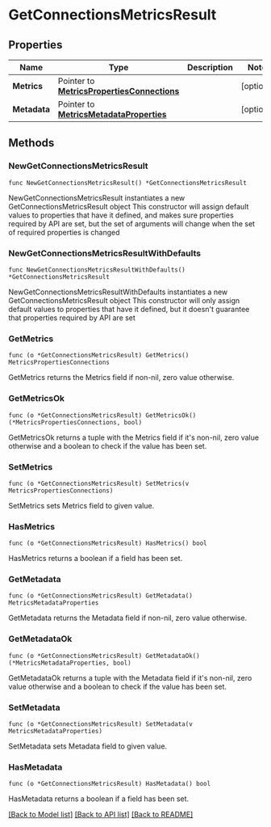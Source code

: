 # GetConnectionsMetricsResult

## Properties

Name | Type | Description | Notes
------------ | ------------- | ------------- | -------------
**Metrics** | Pointer to [**MetricsPropertiesConnections**](MetricsPropertiesConnections.md) |  | [optional] 
**Metadata** | Pointer to [**MetricsMetadataProperties**](MetricsMetadataProperties.md) |  | [optional] 

## Methods

### NewGetConnectionsMetricsResult

`func NewGetConnectionsMetricsResult() *GetConnectionsMetricsResult`

NewGetConnectionsMetricsResult instantiates a new GetConnectionsMetricsResult object
This constructor will assign default values to properties that have it defined,
and makes sure properties required by API are set, but the set of arguments
will change when the set of required properties is changed

### NewGetConnectionsMetricsResultWithDefaults

`func NewGetConnectionsMetricsResultWithDefaults() *GetConnectionsMetricsResult`

NewGetConnectionsMetricsResultWithDefaults instantiates a new GetConnectionsMetricsResult object
This constructor will only assign default values to properties that have it defined,
but it doesn't guarantee that properties required by API are set

### GetMetrics

`func (o *GetConnectionsMetricsResult) GetMetrics() MetricsPropertiesConnections`

GetMetrics returns the Metrics field if non-nil, zero value otherwise.

### GetMetricsOk

`func (o *GetConnectionsMetricsResult) GetMetricsOk() (*MetricsPropertiesConnections, bool)`

GetMetricsOk returns a tuple with the Metrics field if it's non-nil, zero value otherwise
and a boolean to check if the value has been set.

### SetMetrics

`func (o *GetConnectionsMetricsResult) SetMetrics(v MetricsPropertiesConnections)`

SetMetrics sets Metrics field to given value.

### HasMetrics

`func (o *GetConnectionsMetricsResult) HasMetrics() bool`

HasMetrics returns a boolean if a field has been set.

### GetMetadata

`func (o *GetConnectionsMetricsResult) GetMetadata() MetricsMetadataProperties`

GetMetadata returns the Metadata field if non-nil, zero value otherwise.

### GetMetadataOk

`func (o *GetConnectionsMetricsResult) GetMetadataOk() (*MetricsMetadataProperties, bool)`

GetMetadataOk returns a tuple with the Metadata field if it's non-nil, zero value otherwise
and a boolean to check if the value has been set.

### SetMetadata

`func (o *GetConnectionsMetricsResult) SetMetadata(v MetricsMetadataProperties)`

SetMetadata sets Metadata field to given value.

### HasMetadata

`func (o *GetConnectionsMetricsResult) HasMetadata() bool`

HasMetadata returns a boolean if a field has been set.


[[Back to Model list]](../README.md#documentation-for-models) [[Back to API list]](../README.md#documentation-for-api-endpoints) [[Back to README]](../README.md)


